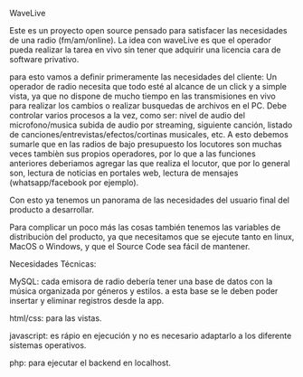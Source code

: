 WaveLive

Este es un proyecto open source pensado para satisfacer las necesidades de una radio (fm/am/online).
La idea con waveLive es que el operador pueda realizar la tarea en vivo sin tener que adquirir una licencia cara de software privativo.

para esto vamos a definir primeramente las necesidades del cliente:
Un operador de radio necesita que todo esté al alcance de un click y a simple vista, ya que no dispone de mucho tiempo en las transmisiones en vivo
para realizar los cambios o realizar busquedas de archivos en el PC.
Debe controlar varios procesos a la vez, como ser: nivel de audio del microfono/musica subida de audio por streaming, siguiente canción, listado de canciones/entrevistas/efectos/cortinas musicales, etc.
A esto debemos sumarle que en las radios de bajo presupuesto los locutores son muchas veces tambièn sus propios operadores, por lo que a las funciones anteriores deberiamos agregar las que realiza el locutor, que por lo general son, lectura de noticias en portales web, lectura de mensajes (whatsapp/facebook por ejemplo).

Con esto ya tenemos un panorama de las necesidades del usuario final del producto a desarrollar.

Para complicar un poco más las cosas también tenemos las variables de distribuciòn del producto, ya que necesitamos que se ejecute tanto en linux, MacOS o Windows, y que el Source Code sea fácil de mantener.

Necesidades Técnicas:

MySQL: cada emisora de radio debería tener una base de datos con la música organizada por géneros y estilos.
a esta base se le deben poder insertar y eliminar registros desde la app.

html/css: para las vistas.

javascript: es rápio en ejecución y no es necesario adaptarlo a los diferente sistemas operativos.

php: para ejecutar el backend en localhost.


